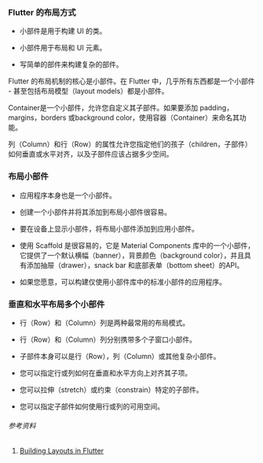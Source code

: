 ### Flutter 的布局方式

* 小部件是用于构建 UI 的类。

* 小部件用于布局和 UI 元素。

* 写简单的部件来构建复杂的部件。

Flutter 的布局机制的核心是小部件。在 Flutter 中，几乎所有东西都是一个小部件 - 甚至包括布局模型（layout models）都是小部件。

Container是一个小部件，允许您自定义其子部件。如果要添加 padding，margins，borders 或background color，使用容器（Container）来命名其功能。

列（Column）和行（Row）的属性允许您指定他们的孩子（children，子部件）如何垂直或水平对齐，以及子部件应该占据多少空间。

### 布局小部件

* 应用程序本身也是一个小部件。

* 创建一个小部件并将其添加到布局小部件很容易。

* 要在设备上显示小部件，将布局小部件添加到应用小部件。

* 使用 Scaffold 是很容易的，它是 Material Components 库中的一个小部件，它提供了一个默认横幅（banner），背景颜色（background color），并且具有添加抽屉（drawer），snack bar 和底部表单（bottom sheet）的API。

* 如果您愿意，可以构建仅使用小部件库中的标准小部件的应用程序。

### 垂直和水平布局多个小部件

* 行（Row）和（Column）列是两种最常用的布局模式。

* 行（Row）和（Column）列分别携带多个子窗口小部件。

* 子部件本身可以是行（Row），列（Column）或其他复杂小部件。

* 您可以指定行或列如何在垂直和水平方向上对齐其子项。

* 您可以拉伸（stretch）或约束（constrain）特定的子部件。

* 您可以指定子部件如何使用行或列的可用空间。

###### 参考资料

1. [Building Layouts in Flutter](https://flutter.io/tutorials/layout/#lay-out-a-widget)



